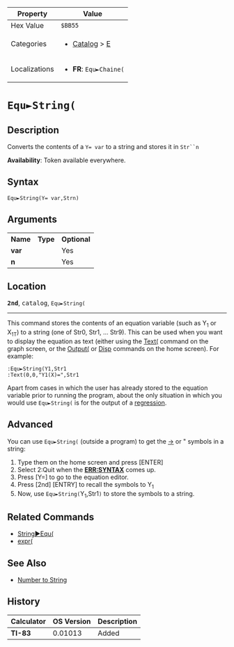| Property      | Value |
|---------------|-------|
| Hex Value     | `$BB55`|
| Categories    | <ul><li>[Catalog](<../categories/Catalog.md>) > [E](<../categories/Catalog.md#E>)</li></ul> |
| Localizations | <ul><li><b>FR</b>: `Equ►Chaine(`</li></ul> |

# `Equ►String(`

## Description
Converts the contents of a `Y= var` to a string and stores it in `Str``n`


<b>Availability</b>: Token available everywhere.

## Syntax
`Equ►String(Y= var,Strn)`

## Arguments
<table>
<tr><th>Name</th><th>Type</th><th>Optional</th></tr>

<tr><td><b>var</b></td><td></td><td>Yes</td></tr>

<tr><td><b>n</b></td><td></td><td>Yes</td></tr>

</table>

## Location
<tt><kbd><b>2nd</b></kbd></tt>, <kbd>catalog</kbd>, `Equ►String(`
<hr>

This command stores the contents of an equation variable (such as Y<sub>1</sub> or X<sub>1T</sub>) to a string (one of Str0, Str1, … Str9). This can be used when you want to display the equation as text (either using the [Text(](/text) command on the graph screen, or the [Output(](/output) or [Disp](/disp) commands on the home screen). For example:

```ti-basic
:Equ►String(Y1,Str1
:Text(0,0,"Y1(X)=",Str1
```

Apart from cases in which the user has already stored to the equation variable prior to running the program, about the only situation in which you would use `Equ►String(` is for the output of a [regression](/regression-models).

## Advanced

You can use `Equ►String(` (outside a program) to get the [→](/store) or " symbols in a string:

1.  Type them on the home screen and press [ENTER]
2.  Select 2:Quit when the **[ERR:SYNTAX](/errors#syntax)** comes up.
3.  Press [Y=] to go to the equation editor.
4.  Press [2nd] [ENTRY] to recall the symbols to Y<sub>1</sub>
5.  Now, use `Equ►String(`Y<sub>1</sub>,Str1`)` to store the symbols to a string.

## Related Commands

*   [String►Equ(](/string-equ)
*   [expr(](/expr)

## See Also

*   [Number to String](/number-to-string)

## History
| Calculator | OS Version | Description |
|------------|------------|-------------|
| <b>TI-83</b> | 0.01013 | Added |


